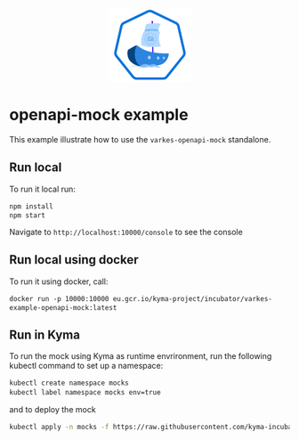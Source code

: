<p align="center">
 <img src="../../assets/logo.svg" width="150">
</p>

# openapi-mock example

This example illustrate how to use the `varkes-openapi-mock` standalone.

## Run local

To run it local run:
```
npm install
npm start
```

Navigate to `http://localhost:10000/console` to see the console

## Run local using docker

To run it using docker, call:
```
docker run -p 10000:10000 eu.gcr.io/kyma-project/incubator/varkes-example-openapi-mock:latest
```

## Run in Kyma

To run the mock using Kyma as runtime envrironment, run the following kubectl command to set up a namespace:

```bash
kubectl create namespace mocks
kubectl label namespace mocks env=true
```

and to deploy the mock
```bash
kubectl apply -n mocks -f https://raw.githubusercontent.com/kyma-incubator/varkes/master/examples/openapi-mock/deployment/deployment.yaml
```